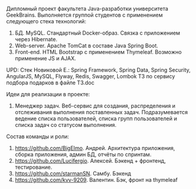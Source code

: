Дипломный проект факультета Java-разработки университета GeekBrains.
Выполняется группой студентов с применением следующего стека технологий:
1. БД. MySQL. Стандартный Docker-образ. Связка с приложением через Hibernate.
2. Web-server. Apache TomCat в составе Java Spring Boot.
3. Front-end. HTML Bootstrap с применением Thymeleaf. Возможно применение JS и AJAX.

UPD:
Стек Новиковой Е.: Spring Framework, Spring Data, Spring Security, AngularJS, MySQL, Flyway, Redis, Swagger, Lombok
ТЗ по сервису подбора подарков в файле ТЗ.doc

Идеи для реализации в проекте:
1. Менеджер задач. Веб-сервис для создания, распределения и отслеживания выполнения поставленных задач.
Подразумевается ведение списка пользователей, списка групп пользователей и списка задач со статусом выполнения.

Состав команды и роли:
1. https://github.com/BigElmo. Андрей. Архитектура приложения, сборка приложения, админ БД, отчёты по спринтам.
2. https://github.com/Lucifergio. Алексей. Бэкенд + фронтенд, тестирование.
3. https://github.com/starmanSN. Самбу. Бэкенд
4. https://github.com/kvv-9209. Валентин. Бэк, фронт на thymeleaf